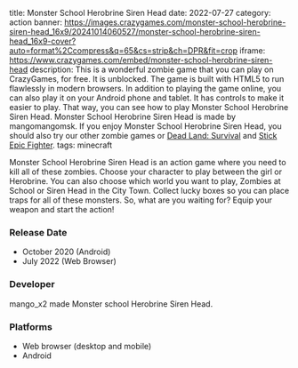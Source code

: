 title: Monster School Herobrine Siren Head
date: 2022-07-27
category: action
banner: https://images.crazygames.com/monster-school-herobrine-siren-head_16x9/20241014060527/monster-school-herobrine-siren-head_16x9-cover?auto=format%2Ccompress&q=65&cs=strip&ch=DPR&fit=crop
iframe: https://www.crazygames.com/embed/monster-school-herobrine-siren-head
description: This is a wonderful zombie game that you can play on CrazyGames, for free. It is unblocked. The game is built with HTML5 to run flawlessly in modern browsers. In addition to playing the game online, you can also play it on your Android phone and tablet. It has controls to make it easier to play. That way, you can see how to play Monster School Herobrine Siren Head. Monster School Herobrine Siren Head is made by mangomangomsk. If you enjoy Monster School Herobrine Siren Head, you should also try our other zombie games or <a href='https://www.crazygames.com/game/dead-land-survival' target='_blank'>Dead Land: Survival</a> and <a href='https://www.crazygames.com/game/stick-epic-fighter' target='_blank'>Stick Epic Fighter</a>.
tags: minecraft

<p>Monster School Herobrine Siren Head is an action game where you need to kill all of these zombies. Choose your character to play between the girl or Herobrine. You can also choose which world you want to play, Zombies at School or Siren Head in the City Town. Collect lucky boxes so you can place traps for all of these monsters. So, what are you waiting for? Equip your weapon and start the action!


<h3>Release Date</h3>
<ul>
    <li>October 2020 (Android)</li>
    <li>July 2022 (Web Browser)</li>
</ul>
<h3>Developer</h3>
<p> mango_x2 made Monster school Herobrine Siren Head.</p>
<h3>Platforms</h3>
<ul>
    <li>Web browser (desktop and mobile)</li>
    <li>Android</li>
</ul>
        